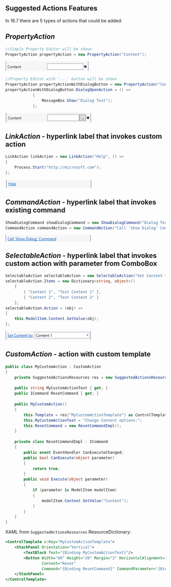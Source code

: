 ## Suggested Actions Features

In 16.7 there are 5 types of actions that could be added:
## *PropertyAction*
```cs
//Simple Property Editor will be shown
PropertyAction propertyAction = new PropertyAction("Content");
```
![extensibility-migration-architecture](xaml-suggested-actions-property.png)

```cs
//Property Editor with '...' button will be shown
PropertyAction propertyActionWithDialogButton = new PropertyAction("Content");
propertyActionWithDialogButton.DialogOpenAction = () =>
            {
                MessageBox.Show("Dialog Text");
            };
```
![extensibility-migration-architecture](xaml-suggested-actions-propertyWithDialog.png)

## *LinkAction* - hyperlink label that invokes custom action
```cs
LinkAction linkAction = new LinkAction("Help", () =>
{
    Process.Start("http://microsoft.com");
};
```
![extensibility-migration-architecture](xaml-suggested-actions-link.png)

## *CommandAction* - hyperlink label that invokes existing command
```cs
ShowDialogCommand showDialogCommand = new ShowDialogCommand("Dialog Text");
CommandAction commandAction = new CommandAction("Call 'Show Dialog' Command", showDialogCommand, "CommandParameterObject"))
```
![extensibility-migration-architecture](xaml-suggested-actions-command.png)

## *SelectableAction* - hyperlink label that invokes custom action with parameter from ComboBox
```cs
SelectableAction selectableAction = new SelectableAction("Set Content to:");
selectableAction.Items = new Dictionary<string, object>()
    {
        { "Content 1", "Test Content 1" },
        { "Content 2", "Test Content 2" }
    };
selectableAction.Action = (obj) =>
{
    this.ModelItem.Content.SetValue(obj);
};
```
![extensibility-migration-architecture](xaml-suggested-actions-selectableAction.png)

## *CustomAction* - action with custom template
```cs
public class MyCustomAction : CustomAction
{
    private SuggestedActionsResources res = new SuggestedActionsResources();
    
    public string MyCustomActionText { get; }
    public ICommand ResetCommand { get; }
    
    public MyCustomAction()
    {
        this.Template = res["MyCustomActionTemplate"] as ControlTemplate;
        this.MyCustomActionText = "Change Content options:";
        this.ResetCommand = new ResetCommandImpl();
    }

    private class ResetCommandImpl : ICommand
    {
        public event EventHandler CanExecuteChanged;
        public bool CanExecute(object parameter)
        {
            return true;
        }
        public void Execute(object parameter)
        {
            if (parameter is ModelItem modelItem)
            {
                modelItem.Content.SetValue("Content");
            }
        }
    }
}
```
XAML from `SuggestedActionsResources` ResourceDictionary:
```xml
<ControlTemplate x:Key="MyCustomActionTemplate">
    <StackPanel Orientation="Vertical">
        <TextBlock Text="{Binding MyCustomActionText}"/>
        <Button Width="60" Height="20" Margin="2" HorizontalAlignment="Center"
                Content="Reset" 
                Command="{Binding ResetCommand}" CommandParameter="{Binding ModelItem}"/>
    </StackPanel>
</ControlTemplate>
```